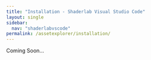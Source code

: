 ```yaml
---
title: "Installation - Shaderlab Visual Studio Code"
layout: single
sidebar:
  nav: "shaderlabvscode"
permalink: /assetexplorer/installation/
---
```


Coming Soon...